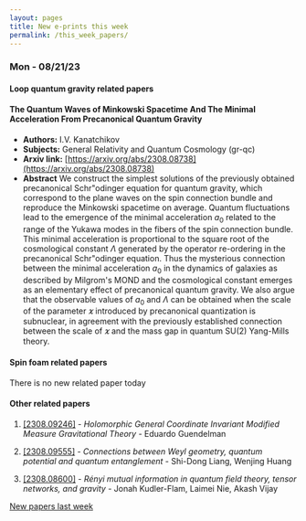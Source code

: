 ```yaml
---
layout: pages
title: New e-prints this week
permalink: /this_week_papers/
---
```




### Mon - 08/21/23

#### Loop quantum gravity related papers

#### **The Quantum Waves of Minkowski Spacetime And The Minimal Acceleration  From Precanonical Quantum Gravity**
 - **Authors:** I.V. Kanatchikov
 - **Subjects:** General Relativity and Quantum Cosmology (gr-qc)
 - **Arxiv link:** [https://arxiv.org/abs/2308.08738](https://arxiv.org/abs/2308.08738)
 - **Abstract**
 We construct the simplest solutions of the previously obtained precanonical Schr\"odinger equation for quantum gravity, which correspond to the plane waves on the spin connection bundle and reproduce the Minkowski spacetime on average. Quantum fluctuations lead to the emergence of the minimal acceleration $a_0$ related to the range of the Yukawa modes in the fibers of the spin connection bundle. This minimal acceleration is proportional to the square root of the cosmological constant $\Lambda$ generated by the operator re-ordering in the precanonical Schr\"odinger equation. Thus the mysterious connection between the minimal acceleration $a_0$ in the dynamics of galaxies as described by Milgrom's MOND and the cosmological constant emerges as an elementary effect of precanonical quantum gravity. We also argue that the observable values of $a_0$ and $\Lambda$ can be obtained when the scale of the parameter $\varkappa$ introduced by precanonical quantization is subnuclear, in agreement with the previously established connection between the scale of $\varkappa$ and the mass gap in quantum SU(2) Yang-Mills theory. 

#### Spin foam related papers

There is no new related paper today 



#### Other related papers

1. [[2308.09246]](https://arxiv.org/abs/2308.09246) - *Holomorphic General Coordinate Invariant Modified Measure Gravitational  Theory* - Eduardo Guendelman

1. [[2308.09555]](https://arxiv.org/abs/2308.09555) - *Connections between Weyl geometry, quantum potential and quantum  entanglement* - Shi-Dong Liang, Wenjing Huang

1. [[2308.08600]](https://arxiv.org/abs/2308.08600) - *Rényi mutual information in quantum field theory, tensor networks, and  gravity* - Jonah Kudler-Flam, Laimei Nie, Akash Vijay






[New papers last week]({{site.url}}/archived/weekly/pre-prints/2023/08/21/archived_weekly_papers.html)